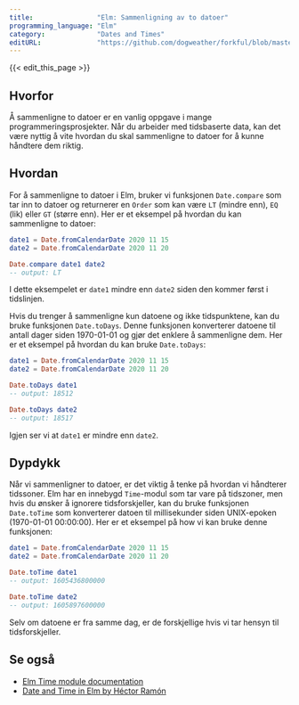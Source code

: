 ```yaml
---
title:                "Elm: Sammenligning av to datoer"
programming_language: "Elm"
category:             "Dates and Times"
editURL:              "https://github.com/dogweather/forkful/blob/master/content/no/elm/comparing-two-dates.md"
---
```


{{< edit_this_page >}}

## Hvorfor

Å sammenligne to datoer er en vanlig oppgave i mange programmeringsprosjekter. Når du arbeider med tidsbaserte data, kan det være nyttig å vite hvordan du skal sammenligne to datoer for å kunne håndtere dem riktig.

## Hvordan

For å sammenligne to datoer i Elm, bruker vi funksjonen `Date.compare` som tar inn to datoer og returnerer en `Order` som kan være `LT` (mindre enn), `EQ` (lik) eller `GT` (større enn). Her er et eksempel på hvordan du kan sammenligne to datoer:

```Elm
date1 = Date.fromCalendarDate 2020 11 15
date2 = Date.fromCalendarDate 2020 11 20

Date.compare date1 date2
-- output: LT
```

I dette eksempelet er `date1` mindre enn `date2` siden den kommer først i tidslinjen.

Hvis du trenger å sammenligne kun datoene og ikke tidspunktene, kan du bruke funksjonen `Date.toDays`. Denne funksjonen konverterer datoene til antall dager siden 1970-01-01 og gjør det enklere å sammenligne dem. Her er et eksempel på hvordan du kan bruke `Date.toDays`:

```Elm
date1 = Date.fromCalendarDate 2020 11 15
date2 = Date.fromCalendarDate 2020 11 20

Date.toDays date1
-- output: 18512

Date.toDays date2
-- output: 18517
```

Igjen ser vi at `date1` er mindre enn `date2`.

## Dypdykk

Når vi sammenligner to datoer, er det viktig å tenke på hvordan vi håndterer tidssoner. Elm har en innebygd `Time`-modul som tar vare på tidszoner, men hvis du ønsker å ignorere tidsforskjeller, kan du bruke funksjonen `Date.toTime` som konverterer datoen til millisekunder siden UNIX-epoken (1970-01-01 00:00:00). Her er et eksempel på how vi kan bruke denne funksjonen:

```Elm
date1 = Date.fromCalendarDate 2020 11 15
date2 = Date.fromCalendarDate 2020 11 20

Date.toTime date1
-- output: 1605436800000

Date.toTime date2
-- output: 1605897600000
```

Selv om datoene er fra samme dag, er de forskjellige hvis vi tar hensyn til tidsforskjeller.

## Se også

- [Elm Time module documentation](https://package.elm-lang.org/packages/elm/time/latest/)
- [Date and Time in Elm by Héctor Ramón](https://becoming-functional.com/date-and-time-in-elm-26cbd0549d98)